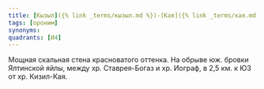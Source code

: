 ```yaml
---
title: [Кызыл]({% link _terms/кызыл.md %})-[Кая]({% link _terms/кая.md %}) I
tags: [ороним]
synonyms:
quadrants: [И4]
---
```


Мощная скальная стена красноватого оттенка. На обрыве юж. бровки Ялтинской яйлы,
между хр. Ставрея-Богаз и хр. Иограф, в 2,5 км. к ЮЗ от хр. Кизил-Кая.

